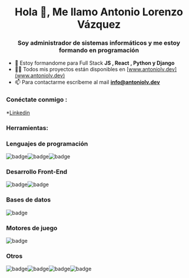 <h1 align="center">Hola 👋, Me llamo Antonio Lorenzo Vázquez</h1>
<h3 align="center">Soy administrador de sistemas informáticos y me estoy formando en programación</h3>

- 🌱 Estoy formandome para Full Stack **JS , React , Python y Django**
- 👨‍💻 Todos mis proyectos están disponibles en [www.antoniolv.dev](www.antoniolv.dev)
- 📫 Para contactarme escríbeme al mail **info@antoniolv.dev**

<h3 align="left">Conéctate conmigo :</h3>
<p align="izquierda">
  
*[Linkedin](https://www.linkedin.com/in/antoniolv88)
<h3 alinear="izquierda">Herramientas:</h3>

<h3 align="izquierda">Lenguajes de programación</h3>
<img src="https://badges.aleen42.com/src/python.svg" alt="badge"/><img src="https://badges.aleen42.com/src/c#.svg" alt="badge"/><img src="https://badges.aleen42.com/src/js.svg" alt="badge"/>
<h3 align="izquierda">Desarrollo Front-End</h3>
<img src="https://badges.aleen42.com/src/html5.svg" alt="badge"/><img src="https://badges.aleen42.com/src/css3.svg" alt="badge"/>
<h3 align="izquierda">Bases de datos</h3>
<img src="https://badges.aleen42.com/src/sql.svg" alt="badge"/>
<h3 align="izquierda">Motores de juego</h3>
<img src="https://badges.aleen42.com/src/unity.svg" alt="badge"/>
<h3 align="izquierda">Otros</h3>
<img src="https://badges.aleen42.com/src/linux.svg" alt="badge"/><img src="https://badges.aleen42.com/src/git.svg" alt="badge"/><img src="https://badges.aleen42.com/src/jira.svg" alt="badge"/><img src="https://badges.aleen42.com/src/postman.svg" alt="badge"/>
